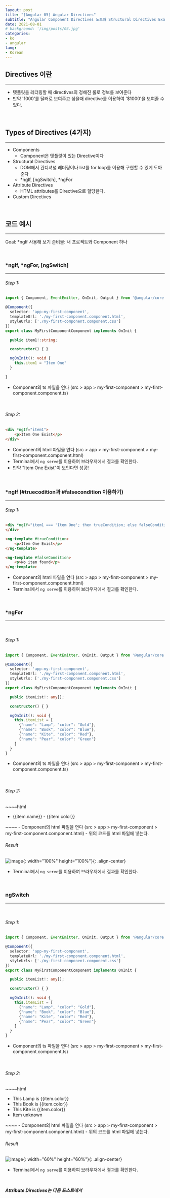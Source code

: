 ```yaml
---
layout: post
title: "[Angular 05] Angular Directives"
subtitle: "Angular Component Directives 노트와 Structural Directives Examples"
date: 2021-08-01
# background: '/img/posts/03.jpg'
categories:
- ko
- angular
lang:
- Korean
---
```


## Directives 이란
***
- 텟플릿을 레더링할 때 directives의 정해진 룰로 정보를 보여준다
- 만약 '1000'를 달러로 보여주고 싶을때 directive를 이용하여 '$1000'을 보여줄 수 있다.

<br>

## Types of Directives (4가지)
***
- Components
  - Component은 텟플릿이 있는 Directive이다
- Structural Directives
  - DOM에서 컨디셔널 레더링이나 list를 for loop를 이용해 구현할 수 있게 도아준다
  - *ngIf, [ngSwitch], *ngFor
- Attribute Directives
  - HTML attributes를 Directive으로 할당한다.
- Custom Directives

<br>

## 코드 예시
***
Goal: *ngIf 사용해 보기
준비물: 새 프로젝트와 Component 하나

<br>

### *ngIf, *ngFor, [ngSwitch]
***
<h6>Step 1:</h6> 

~~~~typescript
import { Component, EventEmitter, OnInit, Output } from '@angular/core';

@Component({
  selector: 'app-my-first-component',
  templateUrl: './my-first-component.component.html',
  styleUrls: ['./my-first-component.component.css']
})
export class MyFirstComponentComponent implements OnInit {

  public item1!:string;

  constructor() { }

  ngOnInit(): void {
    this.item1 = "Item One"
  }

}
~~~~
- Component의 ts 파일을 연다 (src > app > my-first-component > my-first-component.component.ts)
<br>

<h6>Step 2:</h6> 

~~~~html
<div *ngIf="item1">
    <p>Item One Exist</p>
</div>
~~~~
- Component의 html 파일을 연다 (src > app > my-first-component > my-first-component.component.html)
- Terminal에서 <code>ng serve</code>를 이용하여 브라우저에서 결과를 확인한다.
- 만약 "Item One Exist"이 보인다면 성공!
<br>


### *ngIf (#truecodition과 #falsecondition 이용하기)
***
<h6>Step 1:</h6> 

~~~~html
<div *ngIf="item1 === 'Item One'; then trueCondition; else falseCondition">
</div>

<ng-template #trueCondition>
    <p>Item One Exist</p>
</ng-template>

<ng-template #falseCondition>
    <p>No item found</p>
</ng-template>
~~~~
- Component의 html 파일을 연다 (src > app > my-first-component > my-first-component.component.html)
- Terminal에서 <code>ng serve</code>를 이용하여 브라우저에서 결과를 확인한다.
<br>

### *ngFor
***
<br>

<h6>Step 1:</h6>

~~~~typescript
import { Component, EventEmitter, OnInit, Output } from '@angular/core';

@Component({
  selector: 'app-my-first-component',
  templateUrl: './my-first-component.component.html',
  styleUrls: ['./my-first-component.component.css']
})
export class MyFirstComponentComponent implements OnInit {

  public itemList!: any[];

  constructor() { }

  ngOnInit(): void {
    this.itemList = [
      {"name": "Lamp", "color": "Gold"},
      {"name": "Book", "color": "Blue"},
      {"name": "Kite", "color": "Red"},
      {"name": "Pear", "color": "Green"}
    ]
  }
}
~~~~ 
- Component의 ts 파일을 연다 (src > app > my-first-component > my-first-component.component.ts)
<br>

<h6>Step 2:</h6>
~~~~html
<ul *ngFor="let item of itemList">
    <li>
        {{item.name}} - {{item.color}}
    </li>
</ul>
~~~~
- Component의 html 파일을 연다 (src > app > my-first-component > my-first-component.component.html)
- 위의 코드를 html 파일에 넣는다.  
<br>

<h6>Result</h6>

![image](https://user-images.githubusercontent.com/44415731/127756069-5fa19530-a367-4b53-b9f6-a323f1913010.png){: width="100%" height="100%"}{: .align-center}  
- Terminal에서 <code>ng serve</code>를 이용하여 브라우저에서 결과를 확인한다.
<br>  

### ngSwitch
***
<br>

<h6>Step 1:</h6>

~~~~typescript
import { Component, EventEmitter, OnInit, Output } from '@angular/core';

@Component({
  selector: 'app-my-first-component',
  templateUrl: './my-first-component.component.html',
  styleUrls: ['./my-first-component.component.css']
})
export class MyFirstComponentComponent implements OnInit {

  public itemList!: any[];

  constructor() { }

  ngOnInit(): void {
    this.itemList = [
      {"name": "Lamp", "color": "Gold"},
      {"name": "Book", "color": "Blue"},
      {"name": "Kite", "color": "Red"},
      {"name": "Pear", "color": "Green"}
    ]
  }
}
~~~~ 
- Component의 ts 파일을 연다 (src > app > my-first-component > my-first-component.component.ts)
<br>

<h6>Step 2:</h6>
~~~~html
<ul *ngFor="let item of itemList" [ngSwitch]="item.name">
    <li *ngSwitchCase="'Lamp'">
        This Lamp is {{item.color}}
    </li>
    <li *ngSwitchCase="'Book'">
        This Book is {{item.color}}
    </li>
    <li *ngSwitchCase="'Kite'">
        This Kite is {{item.color}}
    </li>
    <li *ngSwitchDefault>
        Item unknown
    </li>
</ul>
~~~~
- Component의 html 파일을 연다 (src > app > my-first-component > my-first-component.component.html)
- 위의 코드를 html 파일에 넣는다.  
<br>

<h6>Result</h6>

![image](https://user-images.githubusercontent.com/44415731/127756162-427033ec-54d1-4e40-8190-7771dd099828.png){: width="60%" height="60%"}{: .align-center}  
- Terminal에서 <code>ng serve</code>를 이용하여 브라우저에서 결과를 확인한다.
<br>  

***Attribute Directives는 다음 포스트에서***